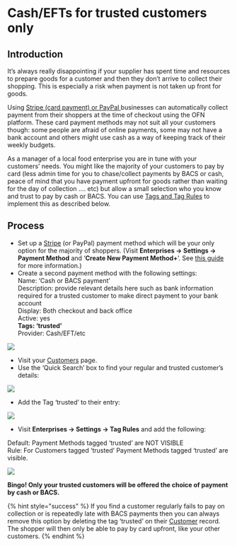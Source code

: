 # Cash/EFTs for trusted customers only

## Introduction

It’s always really disappointing if your supplier has spent time and resources to prepare goods for a customer and then they don’t arrive to collect their shopping.  This is especially a risk when payment is not taken up front for goods. &#x20;

Using [Stripe (card payment) or PayPal ](../../basic-features/shopfront/payment-methods.md)businesses can automatically collect payment from their shoppers at the time of checkout using the OFN platform.  These card payment methods may not suit all your customers though: some people are afraid of online payments, some may not have a bank account and others might use cash as a way of keeping track of their weekly budgets.

As a manager of a local food enterprise you are in tune with your customers’ needs.  You might like the majority of your customers to pay by card (less admin time for you to chase/collect payments by BACS or cash, peace of mind that you have payment upfront for goods rather than waiting for the day of collection …. etc) but allow a small selection who you know and trust to pay by cash or BACS.  You can use [Tags and Tag Rules](../../basic-features/shopfront/customer-management-and-conditional-displays-prices/tags-and-tag-rules.md#show-hide-payment-methods) to implement this as described below.

## Process

* Set up a [Stripe](../../basic-features/shopfront/payment-methods.md#integrated-payment-providers) (or PayPal) payment method which will be your only option for the majority of shoppers. (Visit **Enterprises -> Settings -> Payment Method** and ‘**Create New Payment Method+**’. See [this guide](https://guide.openfoodnetwork.org/basic-features/shopfront/payment-methods) for more information.)
* Create a second payment method with the following settings:\
  Name: ‘Cash or BACS payment’\
  Description: provide relevant details here such as bank information required for a trusted customer to make direct payment to your bank account\
  Display: Both checkout and back office\
  Active: yes\
  **Tags: ‘trusted’**\
  Provider: Cash/EFT/etc

![](https://lh6.googleusercontent.com/jybdqQT\_WgpCQfNB6v6DCWrE\_iMN7og0wwK43P\_1H89CJknrwUuqtArffusumwVmjj9mMalf90DIfRG-3xFnnzPbiMT0EyjrxlakDAhzkvqHXxzyKmBsY7VynAYQgYCau-dsRyzC)

* Visit your  [Customers](https://openfoodnetwork.org.uk/admin/customers) page.
* Use the ‘Quick Search’ box to find your regular and trusted customer’s details:&#x20;

![](https://lh6.googleusercontent.com/DcRo1W18G7l7JKxuhHybJB4gIEzZWQIX-3kynCMX79RwtrKFpMR8b6SYI4uyoQjGOOlmrV1rv7oIbsYS55UkfeH1yfu4SJntTnO1vMPmwuTMljBhkX\_kRhYLiI5fKzKjxYBR\_uCO)

* Add the Tag ‘trusted’ to their entry:

![](../../.gitbook/assets/trustedcust.jpg)

* Visit **Enterprises -> Settings -> Tag Rules** and add the following:

Default: Payment Methods tagged ‘trusted’ are NOT VISIBLE\
Rule: For Customers tagged ‘trusted’ Payment Methods tagged ‘trusted’ are visible.

![](../../.gitbook/assets/trustedtags.jpg)

**Bingo!  Only your trusted customers will be offered the choice of payment by cash or BACS.**&#x20;

{% hint style="success" %}
If you find a customer regularly fails to pay on collection or is repeatedly late with BACS payments then you can always remove this option by deleting the tag ‘trusted’ on their [Customer](https://openfoodnetwork.org.uk/admin/customers) record.  The shopper will then only be able to pay by card upfront, like your other customers.
{% endhint %}
